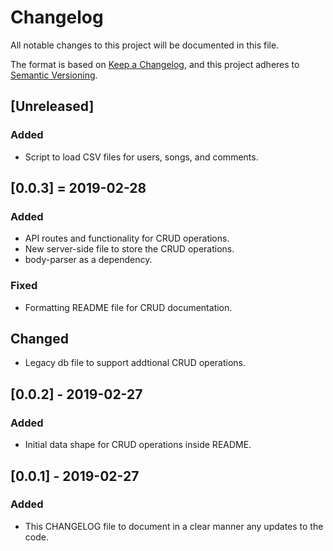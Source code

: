 # Changelog
All notable changes to this project will be documented in this file.

The format is based on [Keep a Changelog](https://keepachangelog.com/en/1.0.0/),
and this project adheres to [Semantic Versioning](https://semver.org/spec/v2.0.0.html).

## [Unreleased]
### Added
- Script to load CSV files for users, songs, and comments.

## [0.0.3] = 2019-02-28
### Added
- API routes and functionality for CRUD operations.
- New server-side file to store the CRUD operations.
- body-parser as a dependency.

### Fixed
- Formatting README file for CRUD documentation.

## Changed
- Legacy db file to support addtional CRUD operations.

## [0.0.2] - 2019-02-27
### Added
- Initial data shape for CRUD operations inside README.

## [0.0.1] - 2019-02-27
### Added
- This CHANGELOG file to document in a clear manner any updates to the code.